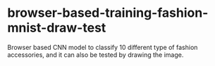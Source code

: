 # browser-based-training-fashion-mnist-draw-test
Browser based CNN model to classify 10 different type of fashion accessories, and it can also be tested by drawing the image.
